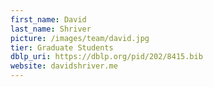 ```yaml
---
first_name: David
last_name: Shriver
picture: /images/team/david.jpg
tier: Graduate Students
dblp_uri: https://dblp.org/pid/202/8415.bib
website: davidshriver.me
---
```

